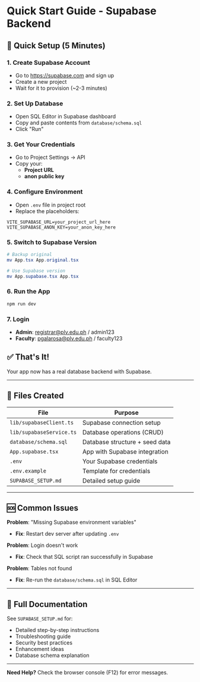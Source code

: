 # Quick Start Guide - Supabase Backend

## 🚀 Quick Setup (5 Minutes)

### 1. Create Supabase Account
- Go to https://supabase.com and sign up
- Create a new project
- Wait for it to provision (~2-3 minutes)

### 2. Set Up Database
- Open SQL Editor in Supabase dashboard
- Copy and paste contents from `database/schema.sql`
- Click "Run"

### 3. Get Your Credentials
- Go to Project Settings → API
- Copy your:
  - **Project URL**
  - **anon public key**

### 4. Configure Environment
- Open `.env` file in project root
- Replace the placeholders:
```env
VITE_SUPABASE_URL=your_project_url_here
VITE_SUPABASE_ANON_KEY=your_anon_key_here
```

### 5. Switch to Supabase Version
```powershell
# Backup original
mv App.tsx App.original.tsx

# Use Supabase version
mv App.supabase.tsx App.tsx
```

### 6. Run the App
```powershell
npm run dev
```

### 7. Login
- **Admin**: registrar@plv.edu.ph / admin123
- **Faculty**: pgalarosa@plv.edu.ph / faculty123

## ✅ That's It!

Your app now has a real database backend with Supabase.

---

## 📁 Files Created

| File | Purpose |
|------|---------|
| `lib/supabaseClient.ts` | Supabase connection setup |
| `lib/supabaseService.ts` | Database operations (CRUD) |
| `database/schema.sql` | Database structure + seed data |
| `App.supabase.tsx` | App with Supabase integration |
| `.env` | Your Supabase credentials |
| `.env.example` | Template for credentials |
| `SUPABASE_SETUP.md` | Detailed setup guide |

---

## 🆘 Common Issues

**Problem**: "Missing Supabase environment variables"
- **Fix**: Restart dev server after updating `.env`

**Problem**: Login doesn't work
- **Fix**: Check that SQL script ran successfully in Supabase

**Problem**: Tables not found
- **Fix**: Re-run the `database/schema.sql` in SQL Editor

---

## 📖 Full Documentation

See `SUPABASE_SETUP.md` for:
- Detailed step-by-step instructions
- Troubleshooting guide
- Security best practices
- Enhancement ideas
- Database schema explanation

---

**Need Help?** Check the browser console (F12) for error messages.
